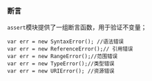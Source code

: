 ### 断言
```assert```模块提供了一组断言函数，用于验证不变量；

```
var err = new SyntaxError(); //语法错误
var err = new ReferenceError();// 引用错误
var err = new RangeError();//范围错误
var err = new TypeError();//类型错误
var err = new URIError(); //资源错误
```